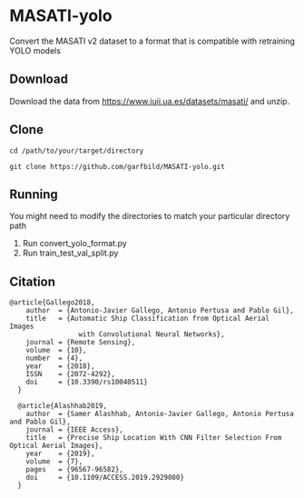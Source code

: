 # MASATI-yolo
Convert the MASATI v2 dataset to a format that is compatible with retraining YOLO models

## Download 
Download the data from https://www.iuii.ua.es/datasets/masati/ and unzip. 

## Clone

```
cd /path/to/your/target/directory
```
```
git clone https://github.com/garfbild/MASATI-yolo.git
```
## Running
You might need to modify the directories to match your particular directory path

1. Run convert_yolo_format.py
2. Run train_test_val_split.py

## Citation
```
@article{Gallego2018,
    author  = {Antonio-Javier Gallego, Antonio Pertusa and Pablo Gil},
    title   = {Automatic Ship Classification from Optical Aerial Images
                 with Convolutional Neural Networks},
    journal = {Remote Sensing},
    volume  = {10},
    number  = {4},
    year    = {2018},
    ISSN    = {2072-4292},
    doi     = {10.3390/rs10040511}
  }

  @article{Alashhab2019,
    author  = {Samer Alashhab, Antonio-Javier Gallego, Antonio Pertusa and Pablo Gil},
    journal = {IEEE Access},
    title   = {Precise Ship Location With CNN Filter Selection From Optical Aerial Images},
    year    = {2019},
    volume  = {7},
    pages   = {96567-96582},
    doi     = {10.1109/ACCESS.2019.2929080}
  }
```
